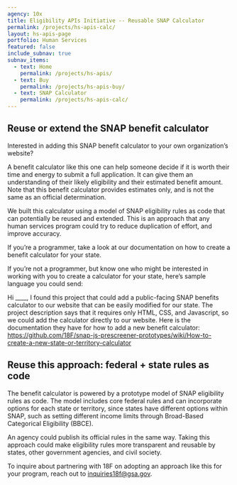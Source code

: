 ```yaml
---
agency: 10x
title: Eligibility APIs Initiative -- Reusable SNAP Calculator
permalink: /projects/hs-apis-calc/
layout: hs-apis-page
portfolio: Human Services
featured: false
include_subnav: true
subnav_items:
  - text: Home
    permalink: /projects/hs-apis/
  - text: Buy
    permalink: /projects/hs-apis-buy/
  - text: SNAP Calculator
    permalink: /projects/hs-apis-calc/
---
```


## Reuse or extend the SNAP benefit calculator

Interested in adding this SNAP benefit calculator to your own organization’s website?

A benefit calculator like this one can help someone decide if it is worth their time and energy to submit a full application. It can give them an understanding of their likely eligibility and their estimated benefit amount. Note that this benefit calculator provides estimates only, and is not the same as an official determination.

We built this calculator using a model of SNAP eligibility rules as code that can potentially be reused and extended. This is an approach that any human services program could try to reduce duplication of effort, and improve accuracy.

If you’re a programmer, take a look at our documentation on how to create a benefit calculator for your state.

If you’re not a programmer, but know one who might be interested in working with you to create a calculator for your state, here’s sample language you could send:

Hi ____,
I found this project that could add a public-facing SNAP benefits calculator to our website that can be easily modified for our state.
The project description says that it requires only HTML, CSS, and Javascript, so we could add the calculator directly to our website. Here is the documentation they have for how to add a new benefit calculator:
https://github.com/18F/snap-js-prescreener-prototypes/wiki/How-to-create-a-new-state-or-territory-calculator

## Reuse this approach: federal + state rules as code

The benefit calculator is powered by a prototype model of SNAP eligibility rules as code. The model includes core federal rules and can incorporate options for each state or territory, since states have different options within SNAP, such as setting different income limits through Broad-Based Categorical Eligibility (BBCE).

An agency could publish its official rules in the same way. Taking this approach could make eligibility rules more transparent and reusable by states, other government agencies, and civil society.

To inquire about partnering with 18F on adopting an approach like this for your program, reach out to inquiries18f@gsa.gov.
